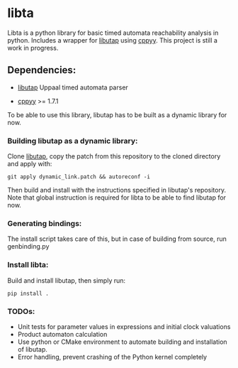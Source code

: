 # libta
Libta is a python library for basic timed automata reachability analysis in python. Includes a wrapper for [libutap](https://github.com/UPPAALModelChecker/utap) using [cppyy](https://github.com/wlav/cppyy). This project is still a work in progress.

## Dependencies:

- [libutap](https://github.com/UPPAALModelChecker/utap) Uppaal timed automata parser
  
- [cppyy](https://github.com/wlav/cppyy) >= 1.7.1

To be able to use this library, libutap has to be built as a dynamic library for now.

### Building libutap as a dynamic library:

Clone [libutap](https://github.com/UPPAALModelChecker/utap), copy the patch from this repository to the cloned directory and apply with:

	git apply dynamic_link.patch && autoreconf -i

Then build and install with the instructions specified in libutap's repository. Note that global instruction is required for libta to be able to find libutap for now.

### Generating bindings:
The install script takes care of this, but in case of building from source, run genbinding.py

### Install libta:
Build and install libutap, then simply run:

	pip install .

### TODOs:
- Unit tests for parameter values in expressions and initial clock valuations
- Product automaton calculation
- Use python or CMake environment to automate building and installation of libutap.
- Error handling, prevent crashing of the Python kernel completely
